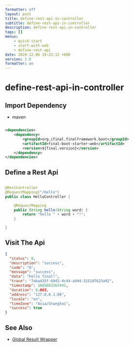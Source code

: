 ```yaml
---
formatter: off
layout: post 
title: define-rest-api-in-controller 
subtitle: define-rest-api-in-controller 
description: define-rest-api-in-controller 
tags: []
menus:
    - quick-start
    - start-with-web
    - define-rest-api
date: 2020-12-06 19:23:12 +800 
version: 1.0 
formatter: on
---
```


# define-rest-api-in-controller

## Import Dependency

* maven

```xml

<dependencies>
    <dependency>
        <groupId>org.ifinal.finalframework.boot</groupId>
        <artifactId>final-boot-starter-web</artifactId>
        <version>${final.version}</version>
    </dependency>
</dependencies>
```

## Define a Rest Api

```java

@RestController
@RequestMapping("/hello")
public class HelloController {

    @RequestMapping
    public String hello(String word) {
        return "hello " + word + "!";
    }

}
```

## Visit The Api

```json
{
  "status": 0,
  "description": "success",
  "code": "0",
  "message": "success",
  "data": "hello final!",
  "trace": "7aba435f-69d2-4c44-a944-315107623a92",
  "timestamp": 1605063263491,
  "duration": 0.063,
  "address": "127.0.0.1:80",
  "locale": "en",
  "timeZone": "Asia/Shanghai",
  "success": true
}
```

## See Also

* [Global Result Wrapper](../features/global-result-wrapper.md)